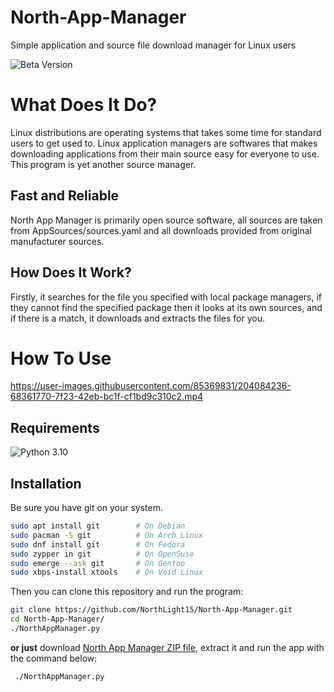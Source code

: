 # North-App-Manager

Simple application and source file download manager for Linux users

![Beta Version](https://img.shields.io/badge/Version-RED1.0.0-F05032?style=for-the-badge&logo=github)

# What Does It Do?

Linux distributions are operating systems that takes some time for standard users to get used to. Linux application managers are softwares that makes downloading applications from their main source easy for everyone to use. This program is yet another source manager.

## Fast and Reliable

North App Manager is primarily open source software, all sources are taken from AppSources/sources.yaml and all downloads provided from original manufacturer sources.

## How Does It Work?

Firstly, it searches for the file you specified with local package managers, if they cannot find the specified package then it looks at its own sources, and if there is a match, it downloads and extracts the files for you.

# How To Use


https://user-images.githubusercontent.com/85369831/204084236-68361770-7f23-42eb-bc1f-cf1bd9c310c2.mp4


## Requirements

![Python 3.10](https://img.shields.io/badge/Python-3.10-3776AB?style=for-the-badge&logo=python&logoColor=white)

## Installation

Be sure you have git on your system.

```sh
sudo apt install git		# On Debian
sudo pacman -S git			# On Arch Linux
sudo dnf install git 		# On Fedora
sudo zypper in git			# On OpenSuse
sudo emerge --ask git		# On Gentoo
sudo xbps-install xtools 	# On Void Linux
```

Then you can clone this repository and run the program:
```sh
git clone https://github.com/NorthLight15/North-App-Manager.git
cd North-App-Manager/
./NorthAppManager.py
```

**or just** download [North App Manager ZIP file](https://github.com/NorthLight15/North-App-Manager/archive/refs/heads/main.zip), extract it and run the app with the command below:

```sh
 ./NorthAppManager.py
```
